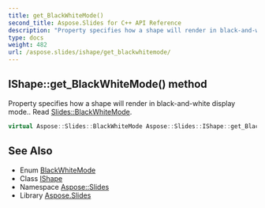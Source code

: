 ```yaml
---
title: get_BlackWhiteMode()
second_title: Aspose.Slides for C++ API Reference
description: "Property specifies how a shape will render in black-and-white display mode.. Read Slides::BlackWhiteMode."
type: docs
weight: 482
url: /aspose.slides/ishape/get_blackwhitemode/
---
```

## IShape::get_BlackWhiteMode() method


Property specifies how a shape will render in black-and-white display mode.. Read [Slides::BlackWhiteMode](../../blackwhitemode/).

```cpp
virtual Aspose::Slides::BlackWhiteMode Aspose::Slides::IShape::get_BlackWhiteMode()=0
```

## See Also

* Enum [BlackWhiteMode](../../blackwhitemode/)
* Class [IShape](../)
* Namespace [Aspose::Slides](../../)
* Library [Aspose.Slides](../../../)